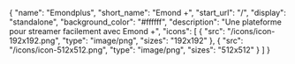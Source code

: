 {
    "name": "Emondplus",
    "short_name": "Emond +",
    "start_url": "/",
    "display": "standalone",
    "background_color": "#ffffff",
    "description": "Une plateforme pour streamer facilement avec Emond +",
    "icons": [
        {
            "src": "/icons/icon-192x192.png",
            "type": "image/png",
            "sizes": "192x192"
        },
        {
            "src": "/icons/icon-512x512.png",
            "type": "image/png",
            "sizes": "512x512"
        }
    ]
}
